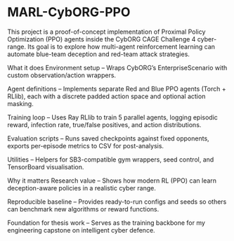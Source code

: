 ﻿# MARL-CybORG-PPO
This project is a proof-of-concept implementation of Proximal Policy Optimization (PPO) agents inside the CybORG CAGE Challenge 4 cyber-range.
Its goal is to explore how multi-agent reinforcement learning can automate blue-team deception and red-team attack strategies.

What it does
Environment setup – Wraps CybORG’s EnterpriseScenario with custom observation/action wrappers.

Agent definitions – Implements separate Red and Blue PPO agents (Torch + RLlib), each with a discrete padded action space and optional action masking.

Training loop – Uses Ray RLlib to train 5 parallel agents, logging episodic reward, infection rate, true/false positives, and action distributions.

Evaluation scripts – Runs saved checkpoints against fixed opponents, exports per-episode metrics to CSV for post-analysis.

Utilities – Helpers for SB3-compatible gym wrappers, seed control, and TensorBoard visualisation.

Why it matters
Research value – Shows how modern RL (PPO) can learn deception-aware policies in a realistic cyber range.

Reproducible baseline – Provides ready-to-run configs and seeds so others can benchmark new algorithms or reward functions.

Foundation for thesis work – Serves as the training backbone for my engineering capstone on intelligent cyber defence.
